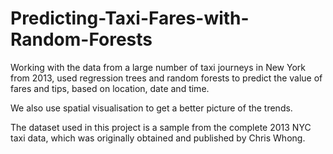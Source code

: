 # Predicting-Taxi-Fares-with-Random-Forests

Working with the data from a large number of taxi journeys in New York from 2013, used regression trees and random forests to predict the value of fares and tips, based on location, date and time.

We also use spatial visualisation to get a better picture of the trends. 

The dataset used in this project is a sample from the complete 2013 NYC taxi data, which was originally obtained and published by Chris Whong.
